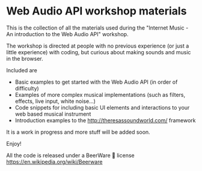 # Web Audio API workshop materials

This is the collection of all the materials used during the "Internet Music - An introduction to the Web Audio API" workshop.

The workshop is directed at people with no previous experience (or just a little experience) with coding, but curious about making sounds and music in the browser.

Included are
* Basic examples to get started with the Web Audio API (in order of difficulty)
* Examples of more complex musical implementations (such as filters, effects, live input, white noise...)
* Code snippets for including basic UI elements and interactions to your web based musical instrument
* Introduction examples to the http://theresassoundworld.com/ framework

It is a work in progress and more stuff will be added soon.

Enjoy!



All the code is released under a BeerWare 🍻 license https://en.wikipedia.org/wiki/Beerware
